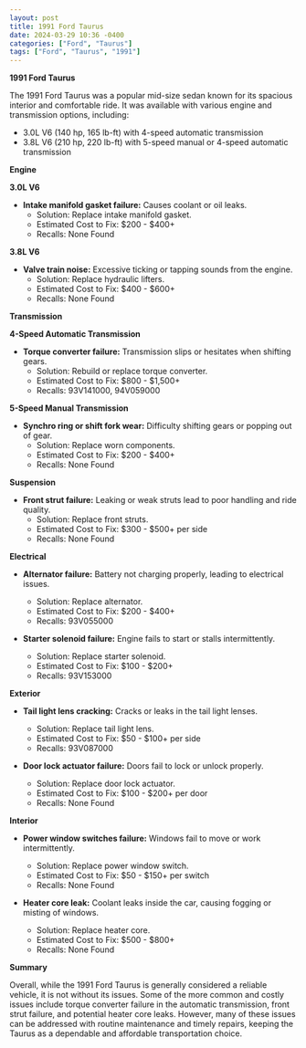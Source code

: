 ```yaml
---
layout: post
title: 1991 Ford Taurus
date: 2024-03-29 10:36 -0400
categories: ["Ford", "Taurus"]
tags: ["Ford", "Taurus", "1991"]
---
```

**1991 Ford Taurus**

The 1991 Ford Taurus was a popular mid-size sedan known for its spacious interior and comfortable ride. It was available with various engine and transmission options, including:

* 3.0L V6 (140 hp, 165 lb-ft) with 4-speed automatic transmission
* 3.8L V6 (210 hp, 220 lb-ft) with 5-speed manual or 4-speed automatic transmission

**Engine**

**3.0L V6**

* **Intake manifold gasket failure:** Causes coolant or oil leaks.
    * Solution: Replace intake manifold gasket.
    * Estimated Cost to Fix: $200 - $400+
    * Recalls: None Found

**3.8L V6**

* **Valve train noise:** Excessive ticking or tapping sounds from the engine.
    * Solution: Replace hydraulic lifters.
    * Estimated Cost to Fix: $400 - $600+
    * Recalls: None Found

**Transmission**

**4-Speed Automatic Transmission**

* **Torque converter failure:** Transmission slips or hesitates when shifting gears.
    * Solution: Rebuild or replace torque converter.
    * Estimated Cost to Fix: $800 - $1,500+
    * Recalls: 93V141000, 94V059000

**5-Speed Manual Transmission**

* **Synchro ring or shift fork wear:** Difficulty shifting gears or popping out of gear.
    * Solution: Replace worn components.
    * Estimated Cost to Fix: $200 - $400+
    * Recalls: None Found

**Suspension**

* **Front strut failure:** Leaking or weak struts lead to poor handling and ride quality.
    * Solution: Replace front struts.
    * Estimated Cost to Fix: $300 - $500+ per side
    * Recalls: None Found

**Electrical**

* **Alternator failure:** Battery not charging properly, leading to electrical issues.
    * Solution: Replace alternator.
    * Estimated Cost to Fix: $200 - $400+
    * Recalls: 93V055000

* **Starter solenoid failure:** Engine fails to start or stalls intermittently.
    * Solution: Replace starter solenoid.
    * Estimated Cost to Fix: $100 - $200+
    * Recalls: 93V153000

**Exterior**

* **Tail light lens cracking:** Cracks or leaks in the tail light lenses.
    * Solution: Replace tail light lens.
    * Estimated Cost to Fix: $50 - $100+ per side
    * Recalls: 93V087000

* **Door lock actuator failure:** Doors fail to lock or unlock properly.
    * Solution: Replace door lock actuator.
    * Estimated Cost to Fix: $100 - $200+ per door
    * Recalls: None Found

**Interior**

* **Power window switches failure:** Windows fail to move or work intermittently.
    * Solution: Replace power window switch.
    * Estimated Cost to Fix: $50 - $150+ per switch
    * Recalls: None Found

* **Heater core leak:** Coolant leaks inside the car, causing fogging or misting of windows.
    * Solution: Replace heater core.
    * Estimated Cost to Fix: $500 - $800+
    * Recalls: None Found

**Summary**

Overall, while the 1991 Ford Taurus is generally considered a reliable vehicle, it is not without its issues. Some of the more common and costly issues include torque converter failure in the automatic transmission, front strut failure, and potential heater core leaks. However, many of these issues can be addressed with routine maintenance and timely repairs, keeping the Taurus as a dependable and affordable transportation choice.
